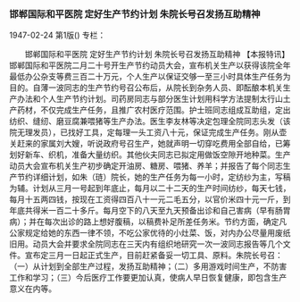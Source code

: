 ### 邯郸国际和平医院  定好生产节约计划  朱院长号召发扬互助精神

1947-02-24
第1版()
专栏：

　　邯郸国际和平医院
    定好生产节约计划
    朱院长号召发扬互助精神
    【本报特讯】邯郸国际和平医院二月二十号开生产节约动员大会，宣布机关生产以获得该院全年最低办公杂支等费三百二十万元，个人生产以保证交够一至三小时具体生产任务为目的。自薄一波同志的生产节约号召公布后，从院长到杂务人员、即酝酿本机关生产办法和个人生产节约计划。司药房同志与部分医生计划用科学方法提制太行山土产药材，不仅完成生产任务，且推广农村医疗范围。护士班同志组成互助组，定出纺织、缝纫、磨豆腐兼喂猪等生产办法。医生李友林等决定包理全院同志头发（该院无理发员），已找好工具，定每理一头工资八十元，保证完成生产任务。刚从壶关赶来的家属刘大嫂，听说政府号召生产，她就声明一切穿吃费用全部自给，已筹划好新车、织机，准备大量纺织。其他伙夫同志已拟定用做饭空隙开地种菜。生产动员大会宣布机关生产初步确定开油房、糖房、喂猪、养羊；并报告了每个同志生产节约详细计划，如朱（琏）院长，她的生产任务为每一小时，定纺纱为主，写稿为辅。计划从三月一号起到年底止，每月以二十二天的生产时间纺纱，每天七钱，每月十五两四钱，按现在工资得四百八十一元二毛五分，以官价米四十元一斤，到年底共得米一百二十多斤。每月空下的八天至九天预备出诊和自己害病（早有肠胃病）；并在每次出诊的路上想好腹稿，以稿费补足所差任务米。节约方面，确定凡公家规定给她的东西一律不领，不吃公家优待的小灶菜、饭，对内办公尽量用废纸旧用。动员大会并要求全院同志在三天内有组织地研究一次一波同志报告等几个文件。宣布定三月一日起正式生产，目前赶紧备妥一切工具、原料。朱院长号召：（一）从计划到全部生产过程，发扬互助精神；（二）多用游戏时间生产，不防害工作和学习；（三）今后医疗工作要更加认真，使病人早日恢复健康，即包含生产意义在内等。
